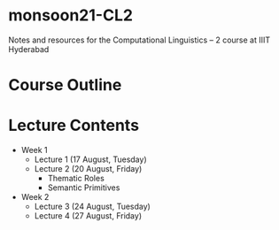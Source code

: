 # monsoon21-CL2
Notes and resources for the Computational Linguistics – 2 course at IIIT Hyderabad

# Course Outline

# Lecture Contents
* Week 1
    * Lecture 1 (17 August, Tuesday)
    * Lecture 2 (20 August, Friday)
        - Thematic Roles
        - Semantic Primitives
* Week 2
    * Lecture 3 (24 August, Tuesday)
    * Lecture 4 (27 August, Friday)
